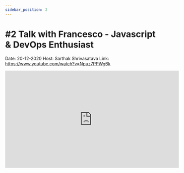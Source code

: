 ```yaml
---
sidebar_position: 2
---
```


# #2 Talk with Francesco - Javascript & DevOps Enthusiast

Date: 20-12-2020
Host: Sarthak Shrivasatava
Link: https://www.youtube.com/watch?v=Npuz7PPWg6k

<iframe width="560" height="315" src="https://www.youtube.com/embed/Npuz7PPWg6k" title="YouTube video player" frameborder="0" allow="accelerometer; autoplay; clipboard-write; encrypted-media; gyroscope; picture-in-picture; web-share" allowfullscreen></iframe>